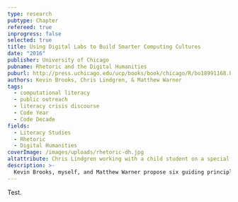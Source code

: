 ```yaml
---
type: research
pubtype: Chapter
refereed: true
inprogress: false
selected: true
title: Using Digital Labs to Build Smarter Computing Cultures
date: "2016"
publisher: University of Chicago
pubname: Rhetoric and the Digital Humanities
puburl: http://press.uchicago.edu/ucp/books/book/chicago/R/bo18991168.html
authors: Kevin Brooks, Chris Lindgren, & Matthew Warner
tags:
  - computational literacy
  - public outreach
  - literacy crisis discourse
  - Code Year
  - Code Decade
fields:
  - Literacy Studies
  - Rhetoric
  - Digital Humanities
coverImage: /images/uploads/rhetoric-dh.jpg
altattribute: Chris Lindgren working with a child student on a special Sugar Labs project.
description: >-
  Kevin Brooks, myself, and Matthew Warner propose six guiding principles for rhetoricians and digital humanists to engage the public sphere more comprehensively. Our principles are grounded in our three-year effort to build a \"smarter computing culture\" through an afterschool computational literacy curriculum. We integrate our experience with the tradition of rhetoric as an “architectonic productive art” (McKeon) and process of civic engagement. We aim to bridge digital humanities efforts with that of rhetoric to encourage more community-focused research.
---
```


Test.
